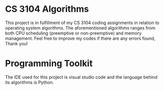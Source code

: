 # CS 3104 Algorithms
This project is in fulfillment of my CS 3104 coding assignments in relation to operating system algorithms. The aforementioned algorithms ranges from both CPU scheduling (preemptive or non-preemptive) and memory management. Feel free to improve my codes if there are any errors found, Thank you!

# Programming Toolkit
The IDE used for this project is visual studio code and the language behind its algorithms is Python.
